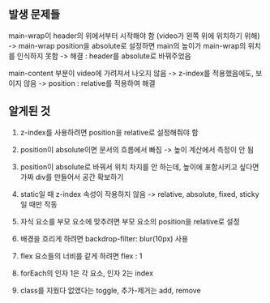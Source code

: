## 발생 문제들

main-wrap이 header의 위에서부터 시작해야 함 (video가 왼쪽 위에 위치하기 위해)
-> main-wrap position을 absolute로 설정하면 main의 높이가 main-wrap의 위치를 인식하지 못함
-> 해결 : header를 absolute로 바꿔주었음

main-content 부분이 video에 가려져서 나오지 않음
-> z-index를 적용했음에도, 보이지 않음
-> position : relative를 적용하여 해결

## 알게된 것

1. z-index를 사용하려면 position을 relative로 설정해줘야 함
2. position이 absolute이면 문서의 흐름에서 빠짐 -> 높이 계산에서 측정이 안 됨
3. position이 absolute로 바꿔서 위치 차지를 안 하는데, 높이에 포함시키고 싶다면 가짜 div를 만들어서 공간 확보하기

4. static일 때 z-index 속성이 작용하지 않음 -> relative, absolute, fixed, sticky일 때만 작동
5. 자식 요소를 부모 요소에 맞추려면 부모 요소의 position을 relative로 설정
6. 배경을 흐리게 하려면 backdrop-filter: blur(10px) 사용
7. flex 요소들의 너비를 같게 하려면 flex : 1
8. forEach의 인자 1은 각 요소, 인자 2는 index
9. class를 지웠다 없앴다는 toggle, 추가-제거는 add, remove
